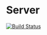 # Server
[![Build Status](https://travis-ci.org/auto-profile/server.svg?branch=master)](https://travis-ci.org/auto-profile/server)